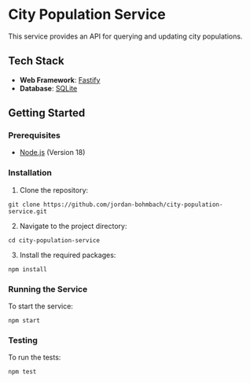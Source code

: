 # City Population Service

This service provides an API for querying and updating city populations.

## Tech Stack

- **Web Framework**: [Fastify](https://www.fastify.io/)
- **Database**: [SQLite](https://www.sqlite.org/index.html)

## Getting Started

### Prerequisites

- [Node.js](https://nodejs.org/) (Version 18)

### Installation

1. Clone the repository:
```
git clone https://github.com/jordan-bohmbach/city-population-service.git
```

2. Navigate to the project directory:
```
cd city-population-service
```

3. Install the required packages:
```
npm install
```

### Running the Service

To start the service:
```
npm start
```

### Testing

To run the tests:

```
npm test
```
